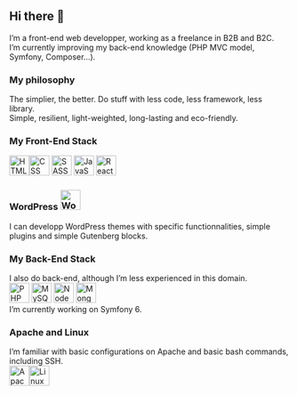 ## Hi there 👋

I’m a front-end web developper, working as a freelance in B2B and B2C.\
I’m currently improving my back-end knowledge (PHP MVC model, Symfony, Composer...).

### My philosophy
The simplier, the better. Do stuff with less code, less framework, less library.  
Simple, resilient, light-weighted, long-lasting and eco-friendly.

### My Front-End Stack
<img src="https://www.situp-webcreation.com/assets/img_techno/logo-html.png" height="36" alt="HTML"><img src="https://www.situp-webcreation.com/img_techno/logo-css.png" height="36" alt="CSS">
<img src="https://www.situp-webcreation.com/assets/img_techno/logo-sass.png" height="36" alt="SASS">
<img src="https://www.situp-webcreation.com/assets/img_techno/logo-js.png" height="36" alt="JavaScript">
<img src="https://www.situp-webcreation.com/assets/img_techno/logo-react.png" height="36" alt="React">

### WordPress <img src="https://www.situp-webcreation.com/assets/img_techno/logo-wordpress.png" height="36" alt="WordPress">
I can developp WordPress themes with specific functionnalities, simple plugins and simple Gutenberg blocks.

### My Back-End Stack
I also do back-end, although I’m less experienced in this domain.\
<img src="https://www.situp-webcreation.com/assets/img_techno/logo-php.png" height="36" alt="PHP"> <img src="https://www.situp-webcreation.com/assets/img_techno/logo-mysql.png" height="36" alt="MySQL">
<img src="https://www.situp-webcreation.com/assets/img_techno/logo-nodejs.png" height="36" alt="NodeJS">
<img src="https://www.situp-webcreation.com/assets/img_techno/logo-mongo-db.png" height="36" alt="MongoDB">  
I’m currently working on Symfony 6.

### Apache and Linux
I’m familiar with basic configurations on Apache and basic bash commands, including SSH.\
<img src="https://www.situp-webcreation.com/assets/img_techno/logo-apache.png" height="36" alt="Apache"><img src="https://www.situp-webcreation.com/assets/img_techno/logo-linux.png" height="36" alt="Linux">

<!--
**Tom-Pich/Tom-Pich** is a ✨ _special_ ✨ repository because its `README.md` (this file) appears on your GitHub profile.

Here are some ideas to get you started:

- 🔭 I’m currently working on ...
- 🌱 I’m currently learning ...
- 👯 I’m looking to collaborate on ...
- 🤔 I’m looking for help with ...
- 💬 Ask me about ...
- 📫 How to reach me: ...
- 😄 Pronouns: ...
- ⚡ Fun fact: ...
-->
